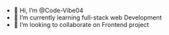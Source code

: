 - 👋 Hi, I’m @Code-Vibe04
- 🌱 I’m currently learning full-stack web Development 
- 💞️ I’m looking to collaborate on Frontend project


<!---
Code-Vibe04/Code-Vibe04 is a ✨ special ✨ repository because its `README.md` (this file) appears on your GitHub profile.
You can click the Preview link to take a look at your changes.
--->
